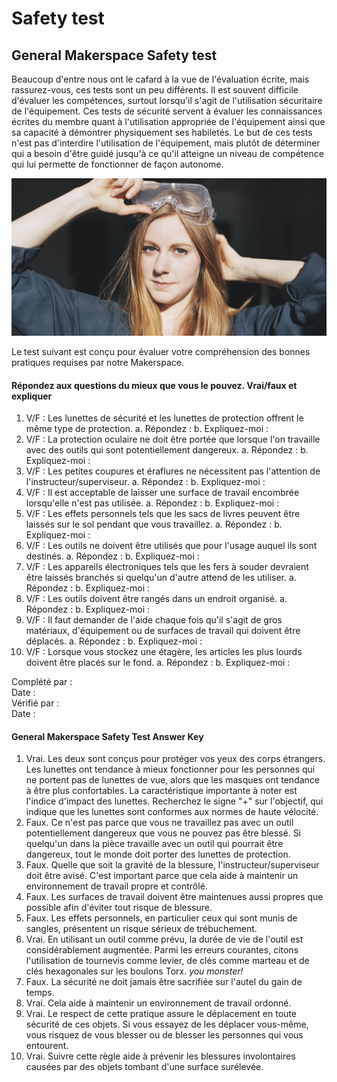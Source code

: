 # Safety test

## General Makerspace Safety test

Beaucoup d'entre nous ont le cafard à la vue de l'évaluation écrite, mais rassurez-vous, ces tests sont un peu différents. Il est souvent difficile d'évaluer les compétences, surtout lorsqu'il s'agit de l'utilisation sécuritaire de l'équipement. Ces tests de sécurité servent à évaluer les connaissances écrites du membre quant à l'utilisation appropriée de l'équipement ainsi que sa capacité à démontrer physiquement ses habiletés. Le but de ces tests n'est pas d'interdire l'utilisation de l'équipement, mais plutôt de déterminer qui a besoin d'être guidé jusqu'à ce qu'il atteigne un niveau de compétence qui lui permette de fonctionner de façon autonome.

![](<../../../.gitbook/assets/image (15) (1) (1).png>)

Le test suivant est conçu pour évaluer votre compréhension des bonnes pratiques requises par notre Makerspace.

#### Répondez aux questions du mieux que vous le pouvez. Vrai/faux et expliquer

1. V/F : Les lunettes de sécurité et les lunettes de protection offrent le même type de protection. a. Répondez : b. Expliquez-moi :
2. V/F : La protection oculaire ne doit être portée que lorsque l'on travaille avec des outils qui sont potentiellement dangereux. a. Répondez : b. Expliquez-moi :
3. V/F : Les petites coupures et éraflures ne nécessitent pas l'attention de l'instructeur/superviseur. a. Répondez : b. Expliquez-moi :
4. V/F : Il est acceptable de laisser une surface de travail encombrée lorsqu'elle n'est pas utilisée. a. Répondez : b. Expliquez-moi :
5. V/F : Les effets personnels tels que les sacs de livres peuvent être laissés sur le sol pendant que vous travaillez. a. Répondez : b. Expliquez-moi :
6. V/F : Les outils ne doivent être utilisés que pour l'usage auquel ils sont destinés. a. Répondez : b. Expliquez-moi :
7. V/F : Les appareils électroniques tels que les fers à souder devraient être laissés branchés si quelqu'un d'autre attend de les utiliser. a. Répondez : b. Expliquez-moi :
8. V/F : Les outils doivent être rangés dans un endroit organisé. a. Répondez : b. Expliquez-moi :
9. V/F : Il faut demander de l'aide chaque fois qu'il s'agit de gros matériaux, d'équipement ou de surfaces de travail qui doivent être déplacés. a. Répondez : b. Expliquez-moi :
10. V/F : Lorsque vous stockez une étagère, les articles les plus lourds doivent être placés sur le fond. a. Répondez : b. Expliquez-moi :

Complété par :\
Date :\
Vérifié par :\
Date :

#### General Makerspace Safety Test Answer Key

1. Vrai. Les deux sont conçus pour protéger vos yeux des corps étrangers. Les lunettes ont tendance à mieux fonctionner pour les personnes qui ne portent pas de lunettes de vue, alors que les masques ont tendance à être plus confortables. La caractéristique importante à noter est l'indice d'impact des lunettes. Recherchez le signe "+" sur l'objectif, qui indique que les lunettes sont conformes aux normes de haute vélocité.
2. Faux. Ce n'est pas parce que vous ne travaillez pas avec un outil potentiellement dangereux que vous ne pouvez pas être blessé. Si quelqu'un dans la pièce travaille avec un outil qui pourrait être dangereux, tout le monde doit porter des lunettes de protection.
3. Faux. Quelle que soit la gravité de la blessure, l'instructeur/superviseur doit être avisé. C'est important parce que cela aide à maintenir un environnement de travail propre et contrôlé.
4. Faux. Les surfaces de travail doivent être maintenues aussi propres que possible afin d'éviter tout risque de blessure.
5. Faux. Les effets personnels, en particulier ceux qui sont munis de sangles, présentent un risque sérieux de trébuchement.
6. Vrai. En utilisant un outil comme prévu, la durée de vie de l'outil est considérablement augmentée. Parmi les erreurs courantes, citons l'utilisation de tournevis comme levier, de clés comme marteau et de clés hexagonales sur les boulons Torx. _you monster!_
7. Faux. La sécurité ne doit jamais être sacrifiée sur l'autel du gain de temps.
8. Vrai. Cela aide à maintenir un environnement de travail ordonné.
9. Vrai. Le respect de cette pratique assure le déplacement en toute sécurité de ces objets. Si vous essayez de les déplacer vous-même, vous risquez de vous blesser ou de blesser les personnes qui vous entourent.
10. Vrai. Suivre cette règle aide à prévenir les blessures involontaires causées par des objets tombant d'une surface surélevée.
